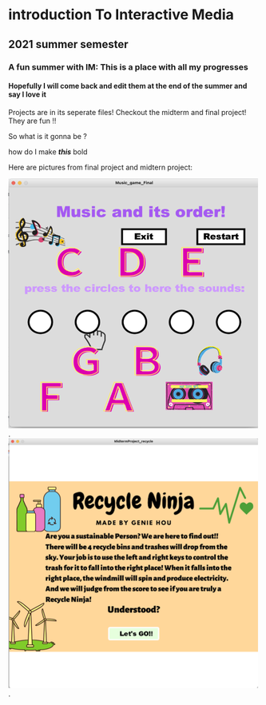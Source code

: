 # introduction To Interactive Media
## 2021 summer semester
### A fun summer with IM: This is a place with all my progresses 
#### Hopefully I will come back and edit them at the end of the summer and say I love it 

Projects are in its seperate files!  Checkout the midterm and final project! They are fun !!

So what is it gonna be ?

how do I make ***this*** bold

Here are pictures from final project and midtern project:   

<img src="https://github.com/FairyyGenie/introToIM/blob/main/finalProject/Imagesofgame/final-2.png" width="500" height="500" >.  
<img src="https://github.com/FairyyGenie/introToIM/blob/main/midtermProject/Screenshotsofgame/begin.png" width="500" height="500" >.  
